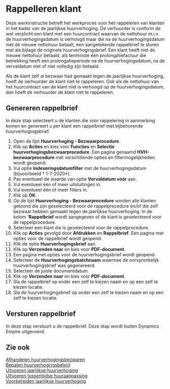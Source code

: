 # Rappelleren klant

Deze werkinstructie betreft het werkproces voor het rappeleren van klanten in het kader van de jaarlijkse huurverhoging. De verhuurder is conform de wet verplicht een klant met een huurcontract waarvan de nettohuur m.i.v. de huurverhogingsdatum is verhoogd maar die na de huurverhogingsdatum niet de nieuwe nettohuur betaalt, een aangetekende rappelbrief te sturen met als bijlage de originele huurverhogingsbrief. Een klant heeft niet de nieuwe nettohuur betaald, als tenminste één prolongatiefactuur die betrekking heeft een prolongatieperiode na de huurverhogingsdatum, na de vervaldatum niet of niet volledig zijn betaald. 

Als de klant zelf al bezwaar had gemaakt tegen de jaarlijkse huurverhoging, hoeft de verhuurder de klant niet te rappeleren. Ook als de nettohuur van het huurcontract van de klant niet is verhoogd op de huurverhogingsdatum, dan hoeft de verhuurder de klant niet te rappeleren. 

## Genereren rappelbrief 
In deze stap selecteert u de klanten die voor rappelering in aanmerking komen en genereert u per klant een rappelbrief met bijbehorende huurverhogingsbrief. 
1. Open de lijst **Huurverhoging - Bezwaarprocedure**. 
2. Klik op **Acties** en kies voor **Functies** en **Selectie huurverhogingsbezwaarprocedure**. Een pagina genaamd **HVH-bezwaarprocedure** met verschillende opties en filtermogelijkheden wordt geopend. 
3. Vul optie **Indexeringsdatumfilter** met de huurverhogingsdatum (bijvoorbeeld * 1-7-2020*). 
4. Pas eventueel de waarde van optie **Vervaldatum vóór** aan. 
5. Vul eventueel één of meer uitsluitingen in. 
6. Vul eventueel één of meer filters in. 
7. Klik op **OK**. 
8. Op de lijst **Huurverhoging - Bezwaarprocedure** worden alle klanten getoond die zijn geselecteerd voor de rappelprocedure en/of die zelf bezwaar hebben gemaakt tegen de jaarlijkse huurverhoging. In de kolom '**Rappelbrief** wordt aangegeven of de klant is geselecteerd voor de rappelprocedure. 
9. Selecteer een klant die is geselecteerd voor de rappelprocedure. 
10. Klik op **Acties** gevolgd door **Afdrukken** en **Rappelbrief**. Een pagina met opties voor de rappelbrief wordt geopend. 
11. Klik de optie **Huurverhogingsbrief** aan. 
12. Klik op **Verzenden naar** en kies voor **PDF-document**. 
13. Een pagina met opties voor de huurverhogingsbrief wordt geopend. 
14. Selecteer de **Huurverhogingsbatchnaam** waarmee de oorspronkelijk huurverhogingsbrief was gegenereerd. 
15. Selecteer de juiste documentdatum. 
16. Klik op **Verzenden naar** en kies voor **PDF-document**. 
17. Sla de rappelbrief op onder een zelf te kiezen naam en op een zelf te kiezen locatie. 
18. Sla de huurverhogingsbrief op onder een zelf te kiezen naam en op een zelf te kiezen locatie.
 

## Versturen rappelbrief 
In deze stap verstuurt u de rappelbrief. Deze stap wordt buiten Dynamics Empire uitgevoerd. 


## Zie ook

[Afhandelen huurverhogingsbezwaren](../afhandelen-huurverhogingsbezwaren/)  
[Bepalen huurverhogingsbeleid](../bepalen-huurverhogingsbeleid/)  
[Uitvoeren jaarlijkse huurverhoging](../uitvoeren-jaarlijkse-huurverhoging/)  
[Uitvoeren tussentijdse huuraanpassing](../uitvoeren-tussentijdse-huuraanpassing/)  
[Voorbereiden jaarlijkse huurverhoging](../voorbereiden-jaarlijkse-huurverhoging/)  
